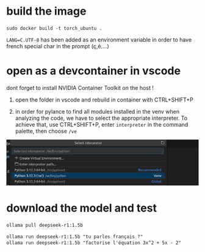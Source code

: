 # build the image

```
sudo docker build -t torch_ubuntu .
```
`LANG=C.UTF-8` has been added as an environment variable in order to have french special char in the prompt (ç,é....)

# open as a devcontainer in vscode

dont forget to install NVIDIA Container Toolkit on the host !

1) open the folder in vscode and rebuild in container with CTRL+SHIFT+P

2) in order for pylance to find all modules installed in the venv when analyzing the code, we have to select the appropriate interpreter. To achieve that, use CTRL+SHIFT+P, enter `interpreter` in the command palette, then choose `/ve`

![](images/select_interpreter.png)

# download the model and test

```
ollama pull deepseek-r1:1.5b
```

```
ollama run deepseek-r1:1.5b "tu parles français ?"
ollama run deepseek-r1:1.5b "factorise l'équation 3x^2 + 5x - 2"
```


